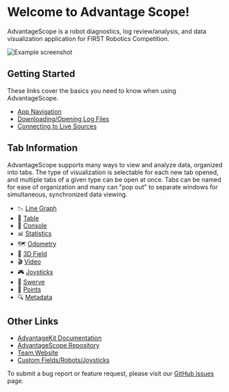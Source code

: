 # Welcome to Advantage Scope!

AdvantageScope is a robot diagnostics, log review/analysis, and data visualization application for FIRST Robotics Competition.

![Example screenshot](/docs/resources/screenshot-light.png)

## Getting Started

These links cover the basics you need to know when using AdvantageScope.

- [App Navigation](/docs/NAVIGATION.md)
- [Downloading/Opening Log Files](/docs/OPEN-FILE.md)
- [Connecting to Live Sources](/docs/OPEN-LIVE.md)

## Tab Information

AdvantageScope supports many ways to view and analyze data, organized into tabs. The type of visualization is selectable for each new tab opened, and multiple tabs of a given type can be open at once. Tabs can be named for ease of organization and many can "pop out" to separate windows for simultaneous, synchronized data viewing.

- 📉 [Line Graph](/docs/tabs/LINE-GRAPH.md)
- 🔢 [Table](/docs/tabs/TABLE.md)
- 💬 [Console](/docs/tabs/CONSOLE.md)
- 📊 [Statistics](/docs/tabs/STATISTICS.md)
- 🗺 [Odometry](/docs/tabs/ODOMETRY.md)
- 👀 [3D Field](/docs/tabs/3D-FIELD.md)
- 🎬 [Video](/docs/tabs/VIDEO.md)
- 🎮 [Joysticks](/docs/tabs/JOYSTICKS.md)
- 🦀 [Swerve](/docs/tabs/SWERVE.md)
- 🔵 [Points](/docs/tabs/POINTS.md)
- 🔍 [Metadata](/docs/tabs/METADATA.md)

## Other Links

- [AdvantageKit Documentation](https://github.com/Mechanical-Advantage/AdvantageKit/blob/main/README.md)
- [AdvantageScope Repository](https://github.com/Mechanical-Advantage/AdvantageScope/)
- [Team Website](https://littletonrobotics.org)
- [Custom Fields/Robots/Joysticks](/docs/CUSTOM-CONFIG.md)

To submit a bug report or feature request, please visit our [GitHub issues](https://github.com/Mechanical-Advantage/AdvantageScope/issues) page.
